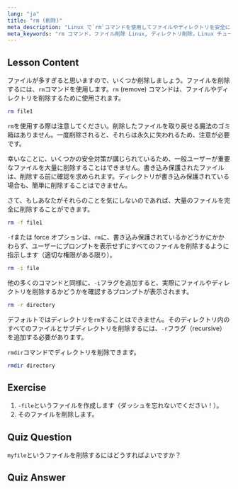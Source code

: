 ```yaml
---
lang: "ja"
title: "rm (削除)"
meta_description: "Linux で`rm`コマンドを使用してファイルやディレクトリを安全に削除する方法を学びます。-f、-i、-r、および rmdir などのオプションを理解しましょう。Linux の学習を始めましょう！"
meta_keywords: "rm コマンド，ファイル削除 Linux, ディレクトリ削除，Linux チュートリアル，Linux 初心者，rmdir, Linux ガイド"
---
```


## Lesson Content

ファイルが多すぎると思いますので、いくつか削除しましょう。ファイルを削除するには、`rm`コマンドを使用します。`rm` (remove) コマンドは、ファイルやディレクトリを削除するために使用されます。

```bash
rm file1
```

`rm`を使用する際は注意してください。削除したファイルを取り戻せる魔法のゴミ箱はありません。一度削除されると、それらは永久に失われるため、注意が必要です。

幸いなことに、いくつかの安全対策が講じられているため、一般ユーザーが重要なファイルを大量に削除することはできません。書き込み保護されたファイルは、削除する前に確認を求められます。ディレクトリが書き込み保護されている場合も、簡単に削除することはできません。

さて、もしあなたがそれらのことを気にしないのであれば、大量のファイルを完全に削除することができます。

```bash
rm -f file1
```

`-f`または force オプションは、`rm`に、書き込み保護されているかどうかにかかわらず、ユーザーにプロンプトを表示せずにすべてのファイルを削除するように指示します（適切な権限がある限り）。

```bash
rm -i file
```

他の多くのコマンドと同様に、`-i`フラグを追加すると、実際にファイルやディレクトリを削除するかどうかを確認するプロンプトが表示されます。

```bash
rm -r directory
```

デフォルトではディレクトリを`rm`することはできません。そのディレクトリ内のすべてのファイルとサブディレクトリを削除するには、`-r`フラグ（recursive）を追加する必要があります。

`rmdir`コマンドでディレクトリを削除できます。

```bash
rmdir directory
```

## Exercise

1. `-file`というファイルを作成します（ダッシュを忘れないでください！）。
2. そのファイルを削除します。

## Quiz Question

`myfile`というファイルを削除するにはどうすればよいですか？

## Quiz Answer

